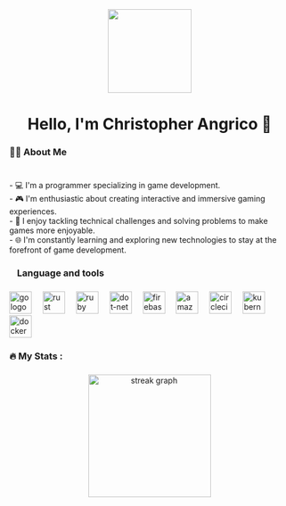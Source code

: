 <div align="center">
  <img height="150" src="https://ksr-ugc.imgix.net/assets/011/160/984/4dbf0a3778972aacfda82bbd3c7f0023_original.gif?ixlib=rb-4.1.0&w=680&fit=max&v=1462939540&gif-q=50&q=92&s=ce408b76d967ea65408f3b9ffb584278"  />
</div>

###

<h1 align="center">Hello, I'm Christopher Angrico 👋</h1>


###

<h3 align="left">👩‍💻  About Me</h3>

###

<p align="left"><br>- 💻 I'm a programmer specializing in game development.<br>- 🎮 I'm enthusiastic about creating interactive and immersive gaming experiences.<br>- 🔧 I enjoy tackling technical challenges and solving problems to make games more enjoyable.<br>- 🌐 I'm constantly learning and exploring new technologies to stay at the forefront of game development.</p>

###

<h3 align="left"><img height="10" src="https://cdn-icons-png.flaticon.com/512/1087/1087815.png" /> Language and tools</h3>

###

<div align="left">
  <img src="https://cdn.jsdelivr.net/gh/devicons/devicon/icons/go/go-original-wordmark.svg" height="40" alt="go logo"  />
  <img width="12" />
  <img src="https://cdn.jsdelivr.net/gh/devicons/devicon/icons/rust/rust-plain.svg" height="40" alt="rust logo"  />
  <img width="12" />
  <img src="https://cdn.jsdelivr.net/gh/devicons/devicon/icons/ruby/ruby-plain-wordmark.svg" height="40" alt="ruby logo"  />
  <img width="12" />
  <img src="https://cdn.jsdelivr.net/gh/devicons/devicon/icons/dot-net/dot-net-plain-wordmark.svg" height="40" alt="dot-net logo"  />
  <img width="12" />
  <img src="https://cdn.jsdelivr.net/gh/devicons/devicon/icons/firebase/firebase-plain-wordmark.svg" height="40" alt="firebase logo"  />
  <img width="12" />
  <img src="https://cdn.jsdelivr.net/gh/devicons/devicon/icons/amazonwebservices/amazonwebservices-original.svg" height="40" alt="amazonwebservices logo"  />
  <img width="12" />
  <img src="https://cdn.jsdelivr.net/gh/devicons/devicon/icons/circleci/circleci-plain.svg" height="40" alt="circleci logo"  />
  <img width="12" />
  <img src="https://cdn.jsdelivr.net/gh/devicons/devicon/icons/kubernetes/kubernetes-plain.svg" height="40" alt="kubernetes logo"  />
  <img width="12" />
  <img src="https://cdn.jsdelivr.net/gh/devicons/devicon/icons/docker/docker-plain-wordmark.svg" height="40" alt="docker logo"  />
</div>

###

<h3 align="left">🔥   My Stats :</h3>

###

<div align="center">
  <img src="https://streak-stats.demolab.com?user=maurodesouza&locale=en&mode=daily&theme=dark&hide_border=false&border_radius=5&order=3" height="220" alt="streak graph"  />
</div>

###
